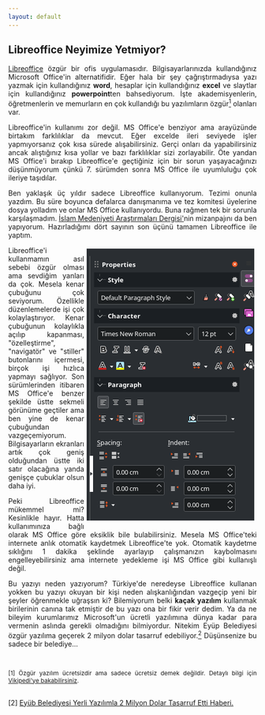 ```yaml
---
layout: default
---
```


<style>
    img {
      float: right;
      margin: 5px;
    }
    #footnote-1 {
    font-size: 12px;
    }
    p {
    text-align: justify;
    }
  </style>

## Libreoffice Neyimize Yetmiyor?

<a target="_blank" href="https://tr.libreoffice.org/">Libreoffice</a> özgür bir ofis uygulamasıdır. <!--more--> Bilgisayarlarınızda kullandığınız Microsoft Office'in alternatifidir. Eğer hala bir şey çağrıştırmadıysa yazı yazmak için kullandığınız **word**, hesaplar için kullandığınız **excel** ve slaytlar için kullandığınız **powerpoint**ten bahsediyorum. İşte akademisyenlerin, öğretmenlerin ve memurların en çok kullandığı bu yazılımların özgür<a href="#footnote-1"><sup>1</sup></a> olanları var.

Libreoffice'in kullanımı zor değil. MS Office'e benziyor ama arayüzünde birtakım farklılıklar da mevcut. Eğer excelde ileri seviyede işler yapmıyorsanız çok kısa sürede alışabilirsiniz. Gerçi onları da yapabilirsiniz ancak alıştığınız kısa yollar ve bazı farklılıklar sizi zorlayabilir. Öte yandan MS Office'i bırakıp Libreoffice'e geçtiğiniz için bir sorun yaşayacağınızı düşünmüyorum çünkü 7. sürümden sonra MS Office ile uyumluluğu çok ileriye taşıdılar. 

Ben yaklaşık üç yıldır sadece Libreoffice kullanıyorum. Tezimi onunla yazdım. Bu süre boyunca defalarca danışmanıma ve tez komitesi üyelerine dosya yolladım ve onlar MS Office kullanıyordu. Buna rağmen tek bir sorunla karşılaşmadım. <a target="_blank" href="https://dergipark.org.tr/en/pub/imad">İslam Medeniyeti Araştırmaları Dergisi'</a>nin mizanpajını da ben yapıyorum. Hazırladığımı dört sayının son üçünü tamamen Libreoffice ile yaptım. 

<p><img src="/assets/images/libreoffice_sidebar.png" alt="libreoffice writer sidebar">Libreoffice'i kullanmamın asıl sebebi özgür olması ama sevdiğim yanları da çok. Mesela kenar çubuğunu çok seviyorum. Özellikle düzenlemelerde işi çok kolaylaştırıyor. Kenar çubuğunun kolaylıkla açılıp kapanması, "özelleştirme", "navigatör" ve "stiller" butonlarını içermesi, birçok işi hızlıca yapmayı sağlıyor. Son sürümlerinden itibaren MS Office'e benzer şekilde üstte sekmeli görünüme geçtiler ama ben yine de kenar çubuğundan vazgeçemiyorum. Bilgisayarların ekranları artık çok geniş olduğundan üstte iki satır olacağına yanda genişçe çubuklar olsun daha iyi.</p>

<p>Peki Libreoffice mükemmel mi? Kesinlikle hayır. Hatta kullanımınıza bağlı olarak MS Office göre eksiklik bile bulabilirsiniz. Mesela MS Office'teki internete anlık otomatik kaydetmek Libreoffice'te yok. Otomatik kaydetme sıklığını 1 dakika şeklinde ayarlayıp çalışmanızın kaybolmasını engelleyebilirsiniz ama internete yedekleme işi MS Office gibi kullanışlı değil.</p>

Bu yazıyı neden yazıyorum? Türkiye'de neredeyse Libreoffice kullanan yokken bu yazıyı okuyan bir kişi neden alışkanlığından vazgeçip yeni bir şeyler öğrenmekle uğraşsın ki? Bilemiyorum belki **kaçak yazılım** kullanmak birilerinin canına tak etmiştir de bu yazı ona bir fikir verir dedim. Ya da ne bileyim kurumlarımız Microsoft'un ücretli yazılımına dünya kadar para vermenin aslında gerekli olmadığını bilmiyordur. Nitekim Eyüp Belediyesi özgür yazılıma geçerek 2 milyon dolar tasarruf edebiliyor.<a href="#footnote-2"><sup>2</sup></a> Düşünsenize bu sadece bir belediye...

<br>
<p id="footnote-1" id="footnote-2">[1] Özgür yazılım ücretsizdir ama sadece ücretsiz demek değildir. Detaylı bilgi için <a target="_blank" href="https://tr.wikipedia.org/wiki/%C3%96zg%C3%BCr_yaz%C4%B1l%C4%B1m">Vikipedi'ye bakabilirsiniz</a>.</p><br>
[2] <a target="_blank" href="https://www.aa.com.tr/tr/sirkethaberleri/belediye/eyupsultan-yerli-yazilimla-2-milyon-dolar-tasarruf-etti/645993">Eyüb Belediyesi Yerli Yazılımla 2 Milyon Dolar Tasarruf Etti Haberi.</a>
